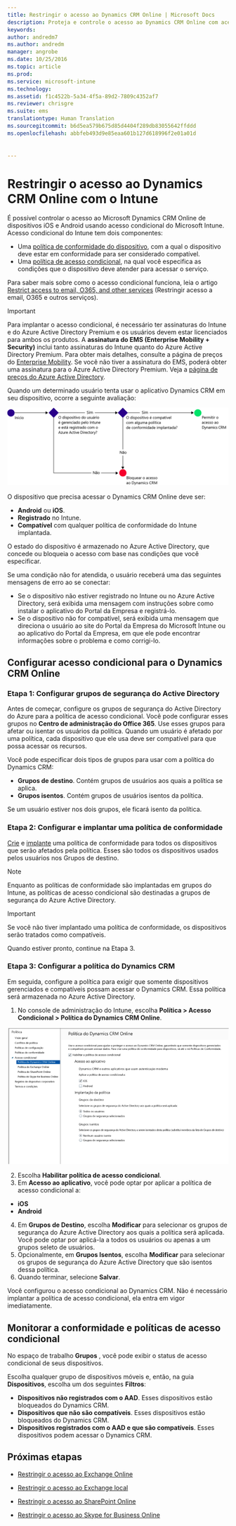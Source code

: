 ```yaml
---
title: Restringir o acesso ao Dynamics CRM Online | Microsoft Docs
description: Proteja e controle o acesso ao Dynamics CRM Online com acesso condicional.
keywords: 
author: andredm7
ms.author: andredm
manager: angrobe
ms.date: 10/25/2016
ms.topic: article
ms.prod: 
ms.service: microsoft-intune
ms.technology: 
ms.assetid: f1c4522b-5a34-4f5a-89d2-7809c4352af7
ms.reviewer: chrisgre
ms.suite: ems
translationtype: Human Translation
ms.sourcegitcommit: b6d5ea579b675d85d4404f289db83055642ffddd
ms.openlocfilehash: abbfeb493d9e85eaa601b127d618996f2e01a01d


---
```


# <a name="restrict-access-to-dynamics-crm-online-with-intune"></a>Restringir o acesso ao Dynamics CRM Online com o Intune
É possível controlar o acesso ao Microsoft Dynamics CRM Online de dispositivos iOS e Android usando acesso condicional do Microsoft Intune.  Acesso condicional do Intune tem dois componentes:
* Uma [política de conformidade do dispositivo](introduction-to-device-compliance-policies-in-microsoft-intune.md), com a qual o dispositivo deve estar em conformidade para ser considerado compatível.
* Uma [política de acesso condicional](restrict-access-to-email-and-o365-services-with-microsoft-intune.md), na qual você especifica as condições que o dispositivo deve atender para acessar o serviço.

Para saber mais sobre como o acesso condicional funciona, leia o artigo [Restrict access to email, O365, and other services](restrict-access-to-email-and-o365-services-with-microsoft-intune.md) (Restringir acesso a email, O365 e outros serviços).

> [!IMPORTANT]
> Para implantar o acesso condicional, é necessário ter assinaturas do Intune e do Azure Active Directory Premium e os usuários devem estar licenciados para ambos os produtos. A **assinatura do EMS (Enterprise Mobility + Security)** inclui tanto assinaturas do Intune quanto do Azure Active Directory Premium. Para obter mais detalhes, consulte a página de preços do [Enterprise Mobility](https://www.microsoft.com/en-us/cloud-platform/enterprise-mobility-pricing). Se você não tiver a assinatura do EMS, poderá obter uma assinatura para o Azure Active Directory Premium. Veja a [página de preços do Azure Active Directory](https://azure.microsoft.com/en-us/pricing/details/active-directory/).

Quando um determinado usuário tenta usar o aplicativo Dynamics CRM em seu dispositivo, ocorre a seguinte avaliação:

![Diagrama que mostra os pontos de decisão usados para determinar se um dispositivo tem acesso permitido ou bloqueado a um serviço](../media/mdm-ca-dynamics-crm-flow-diagram.png)

O dispositivo que precisa acessar o Dynamics CRM Online deve ser:
* **Android** ou **iOS**.
* **Registrado** no Intune.
* **Compatível** com qualquer política de conformidade do Intune implantada.

O estado do dispositivo é armazenado no Azure Active Directory, que concede ou bloqueia o acesso com base nas condições que você especificar.

Se uma condição não for atendida, o usuário receberá uma das seguintes mensagens de erro ao se conectar:
* Se o dispositivo não estiver registrado no Intune ou no Azure Active Directory, será exibida uma mensagem com instruções sobre como instalar o aplicativo do Portal da Empresa e registrá-lo.
* Se o dispositivo não for compatível, será exibida uma mensagem que direciona o usuário ao site do Portal da Empresa do Microsoft Intune ou ao aplicativo do Portal da Empresa, em que ele pode encontrar informações sobre o problema e como corrigi-lo.

## <a name="configure-conditional-access-for-dynamics-crm-online"></a>Configurar acesso condicional para o Dynamics CRM Online  
### <a name="step-1-configure-active-directory-security-groups"></a>Etapa 1: Configurar grupos de segurança do Active Directory

Antes de começar, configure os grupos de segurança do Active Directory do Azure para a política de acesso condicional. Você pode configurar esses grupos no **Centro de administração do Office 365**. Use esses grupos para afetar ou isentar os usuários da política. Quando um usuário é afetado por uma política, cada dispositivo que ele usa deve ser compatível para que possa acessar os recursos.

Você pode especificar dois tipos de grupos para usar com a política do Dynamics CRM:
* **Grupos de destino**. Contém grupos de usuários aos quais a política se aplica.
* **Grupos isentos**. Contém grupos de usuários isentos da política.

Se um usuário estiver nos dois grupos, ele ficará isento da política.

### <a name="step-2-configure-and-deploy-a-compliance-policy"></a>Etapa 2: Configurar e implantar uma política de conformidade
[Crie](create-a-device-compliance-policy-in-microsoft-intune.md) e [implante](deploy-and-monitor-a-device-compliance-policy-in-microsoft-intune.md) uma política de conformidade para todos os dispositivos que serão afetados pela política. Esses são todos os dispositivos usados pelos usuários nos Grupos de destino.

> [!NOTE]
> Enquanto as políticas de conformidade são implantadas em grupos do Intune, as políticas de acesso condicional são destinadas a grupos de segurança do Azure Active Directory.

> [!IMPORTANT]
> Se você não tiver implantado uma política de conformidade, os dispositivos serão tratados como compatíveis.

Quando estiver pronto, continue na Etapa 3.
### <a name="step-3-configure-the-dynamics-crm-policy"></a>Etapa 3: Configurar a política do Dynamics CRM
Em seguida, configure a política para exigir que somente dispositivos gerenciados e compatíveis possam acessar o Dynamics CRM. Essa política será armazenada no Azure Active Directory.

1.  No console de administração do Intune, escolha **Política > Acesso Condicional > Política do Dynamics CRM Online**.

  ![Captura de tela da página de política de acesso condicional do Dynamics CRM Online](../media/mdm-ca-dynamics-crm-policy-configuration.png)

2.  Escolha **Habilitar política de acesso condicional**.
3.  Em **Acesso ao aplicativo**, você pode optar por aplicar a política de acesso condicional a:
  * **iOS**
  * **Android**
4.  Em **Grupos de Destino**, escolha **Modificar** para selecionar os grupos de segurança do Azure Active Directory aos quais a política será aplicada. Você pode optar por aplicá-la a todos os usuários ou apenas a um grupos seleto de usuários.
5.  Opcionalmente, em **Grupos Isentos**, escolha **Modificar** para selecionar os grupos de segurança do Azure Active Directory que são isentos dessa política.
6.  Quando terminar, selecione **Salvar**.

Você configurou o acesso condicional ao Dynamics CRM. Não é necessário implantar a política de acesso condicional, ela entra em vigor imediatamente.
##  <a name="monitor-the-compliance-and-conditional-access-policies"></a>Monitorar a conformidade e políticas de acesso condicional

No espaço de trabalho **Grupos** , você pode exibir o status de acesso condicional de seus dispositivos.

Escolha qualquer grupo de dispositivos móveis e, então, na guia **Dispositivos**, escolha um dos seguintes **Filtros**:
* **Dispositivos não registrados com o AAD**. Esses dispositivos estão bloqueados do Dynamics CRM.
* **Dispositivos que não são compatíveis**. Esses dispositivos estão bloqueados do Dynamics CRM.
* **Dispositivos registrados com o AAD e que são compatíveis**. Esses dispositivos podem acessar o Dynamics CRM.

##  <a name="next-steps"></a>Próximas etapas
* [Restringir o acesso ao Exchange Online](restrict-access-to-exchange-online-with-microsoft-intune.md)

* [Restringir o acesso ao Exchange local](restrict-access-to-exchange-onpremises-with-microsoft-intune.md)
* [Restringir o acesso ao SharePoint Online](restrict-access-to-sharepoint-online-with-microsoft-intune.md)

* [Restringir o acesso ao Skype for Business Online](restrict-access-to-skype-for-business-online-with-microsoft-intune.md)



<!--HONumber=Dec16_HO2-->


